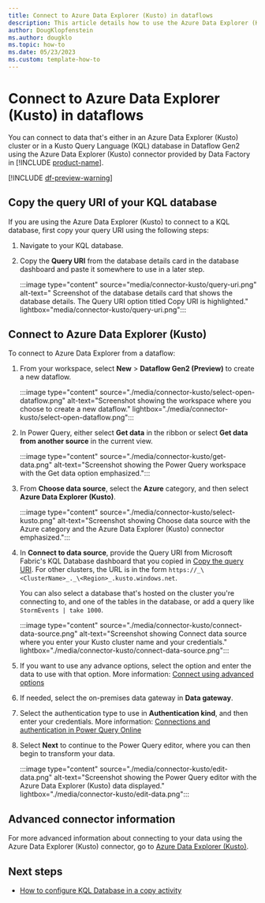 ```yaml
---
title: Connect to Azure Data Explorer (Kusto) in dataflows
description: This article details how to use the Azure Data Explorer (Kusto) connector in Microsoft Fabric to connect to Azure Data Explorer (Kusto) in dataflows.
author: DougKlopfenstein
ms.author: dougklo
ms.topic: how-to
ms.date: 05/23/2023
ms.custom: template-how-to 
---
```


# Connect to Azure Data Explorer (Kusto) in dataflows

You can connect to data that's either in an Azure Data Explorer (Kusto) cluster or in a Kusto Query Language (KQL) database in Dataflow Gen2 using the Azure Data Explorer (Kusto) connector provided by Data Factory in [!INCLUDE [product-name](../includes/product-name.md)].

[!INCLUDE [df-preview-warning](includes/data-factory-preview-warning.md)]

## Copy the query URI of your KQL database

If you are using the Azure Data Explorer (Kusto) to connect to a KQL database, first copy your query URI using the following steps:

1. Navigate to your KQL database.

2. Copy the **Query URI** from the database details card in the database dashboard and paste it somewhere to use in a later step.

   :::image type="content" source="media/connector-kusto/query-uri.png" alt-text=" Screenshot of the database details card that shows the database details. The Query URI option titled Copy URI is highlighted." lightbox="media/connector-kusto/query-uri.png":::

## Connect to Azure Data Explorer (Kusto)

To connect to Azure Data Explorer from a dataflow:

1. From your workspace, select **New** > **Dataflow Gen2 (Preview)** to create a new dataflow.

   :::image type="content" source="./media/connector-kusto/select-open-dataflow.png" alt-text="Screenshot showing the workspace where you choose to create a new dataflow." lightbox="./media/connector-kusto/select-open-dataflow.png":::

1. In Power Query, either select **Get data** in the ribbon or select **Get data from another source** in the current view.

   :::image type="content" source="./media/connector-kusto/get-data.png" alt-text="Screenshot showing the Power Query workspace with the Get data option emphasized.":::

1. From **Choose data source**, select the **Azure** category, and then select **Azure Data Explorer (Kusto)**.

   :::image type="content" source="./media/connector-kusto/select-kusto.png" alt-text="Screenshot showing Choose data source with the Azure category and the Azure Data Explorer (Kusto) connector emphasized.":::

1. In **Connect to data source**, provide the Query URI from Microsoft Fabric's KQL Database dashboard that you copied in [Copy the query URI](#copy-the-query-uri). For other clusters, the URL is in the form `https://_\<ClusterName>_._\<Region>_.kusto.windows.net`.

   You can also select a database that's hosted on the cluster you're connecting to, and one of the tables in the database, or add a query like `StormEvents | take 1000`.

   :::image type="content" source="./media/connector-kusto/connect-data-source.png" alt-text="Screenshot showing Connect data source where you enter your Kusto cluster name and your credentials." lightbox="./media/connector-kusto/connect-data-source.png":::

1. If you want to use any advance options, select the option and enter the data to use with that option. More information: [Connect using advanced options](/power-query/connectors/azure-data-explorer#connect-using-advanced-options)

1. If needed, select the on-premises data gateway in **Data gateway**.

1. Select the authentication type to use in **Authentication kind**, and then enter your credentials. More information: [Connections and authentication in Power Query Online](/power-query/connection-authentication-pqo)

1. Select **Next** to continue to the Power Query editor, where you can then begin to transform your data.

   :::image type="content" source="./media/connector-kusto/edit-data.png" alt-text="Screenshot showing the Power Query editor with the Azure Data Explorer (Kusto) data displayed." lightbox="./media/connector-kusto/edit-data.png":::

## Advanced connector information

For more advanced information about connecting to your data using the Azure Data Explorer (Kusto) connector, go to [Azure Data Explorer (Kusto)](/power-query/connectors/azure-data-explorer).

## Next steps

- [How to configure KQL Database in a copy activity](connector-kql-database-copy-activity.md)
